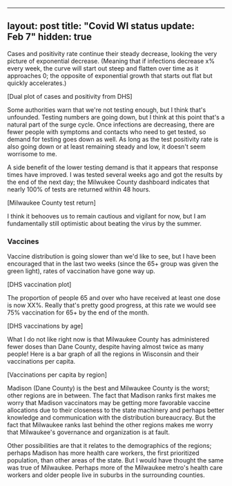 ---
layout: post
title: "Covid WI status update: Feb&nbsp;7"
hidden: true
--
 
Cases and positivity rate continue their steady decrease, looking the very picture of exponential decrease. (Meaning that if infections decrease x% every week, the curve will start out steep and flatten over time as it approaches 0; the opposite of exponential growth that starts out flat but quickly accelerates.)

[Dual plot of cases and positivity from DHS]

Some authorities warn that we're not testing enough, but I think that's unfounded. Testing numbers are going down, but I think at this point that's a natural part of the surge cycle. Once infections are decreasing, there are fewer people with symptoms and contacts who need to get tested, so demand for testing goes down as well. As long as the test positivity rate is also going down or at least remaining steady and low, it doesn't seem worrisome to me.

A side benefit of the lower testing demand is that it appears that response times have improved. I was tested several weeks ago and got the results by the end of the next day; the Milwukee County dashboard indicates that nearly 100% of tests are returned within 48 hours.

[Milwaukee County test return]

I think it behooves us to remain cautious and vigilant for now, but I am fundamentally still optimistic about beating the virus by the summer. 


### Vaccines
Vaccine distribution is going slower than we'd like to see, but I have been encouraged that in the last two weeks (since the 65+ group was given the green light), rates of vaccination have gone way up.

[DHS vaccination plot]

The proportion of people 65 and over who have received at least one dose is now XX%. Really that's pretty good progress, at this rate we would see 75% vaccination for 65+ by the end of the month.

[DHS vaccinations by age]

What I do not like right now is that Milwaukee County has administered fewer doses than Dane County, despite having almost twice as many people! Here is a bar graph of all the regions in Wisconsin and their vaccinations per capita.

[Vaccinations per capita by region]

Madison (Dane County) is the best and Milwaukee County is the worst; other regions are in between. The fact that Madison ranks first makes me worry that Madison vaccinators may be getting more favorable vaccine allocations due to their closeness to the state machinery and perhaps better knowledge and communication with the distribution bureaucracy. But the fact that Milwaukee ranks last behind the other regions makes me worry that Milwaukee's governance and organization is at fault. 

Other possibilities are that it relates to the demographics of the regions; perhaps Madison has more health care workers, the first prioritized population, than other areas of the state. But I would have thought the same was true of Milwaukee. Perhaps more of the Milwaukee metro's health care workers and older people live in suburbs in the surrounding counties. 


